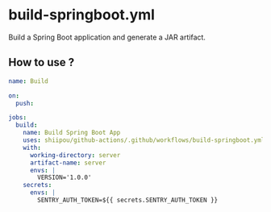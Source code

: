 # build-springboot.yml

Build a Spring Boot application and generate a JAR artifact.

## How to use ?

```yml
name: Build

on:
  push:

jobs:
  build:
    name: Build Spring Boot App
    uses: shiipou/github-actions/.github/workflows/build-springboot.yml@main
    with:
      working-directory: server
      artifact-name: server
      envs: |
        VERSION='1.0.0'
    secrets: 
      envs: | 
        SENTRY_AUTH_TOKEN=${{ secrets.SENTRY_AUTH_TOKEN }}
```
